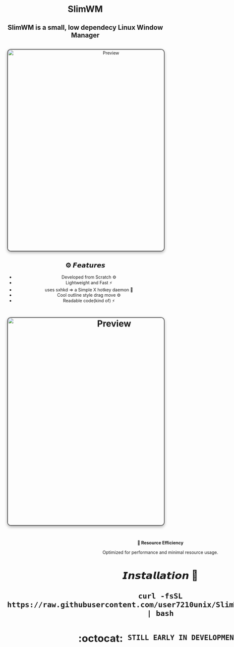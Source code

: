 <div align="center">


# SlimWM
## SlimWM is a small, low dependecy Linux Window Manager



<div align="center">


<img src="" align="center" alt=" Preview" width="650" style="display: block; margin: 32px auto; border: 2px solid #555; border-radius: 12px; box-shadow: 0 4px 10px rgba(0, 0, 0, 0.3);">


<div align="center">

## ⚙️ 𝙁𝙚𝙖𝙩𝙪𝙧𝙚𝙨

 - Developed from Scratch ⚙️
 - Lightweight and Fast ⚡
 - uses sxhkd => a Simple X hotkey daemon 🍃
 - Cool outline style drag move ⚙️
 - Readable code(kind of) ⚡




<h1>
      <img src="" align="center" alt=" Preview" width="670" style="display: block; margin: 32px auto; border: 2px solid #555; border-radius: 12px; box-shadow: 0 4px 10px rgba(0, 0, 0, 0.3);">
</div>
</div> 

<div align="center">


<div style="display: flex; align-items: center; margin-bottom: 40px;">
  <div style="flex: 1; padding-right: 20px;">
    <p><strong>🚀 Resource Efficiency</strong></p>
    <p>Optimized for performance and minimal resource usage.</p>
<h1>
  
<div align="center">

### 𝙄𝙣𝙨𝙩𝙖𝙡𝙡𝙖𝙩𝙞𝙤𝙣 🍃

```
curl -fsSL https://raw.githubusercontent.com/user7210unix/SlimWM/main/install.sh | bash
```




### :octocat: ‎ <sup><sub><samp>STILL EARLY IN DEVELOPMENT!</samp></sub></sup>

